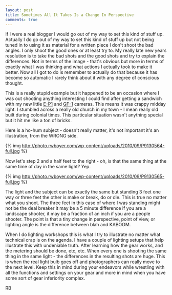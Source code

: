 ```yaml
---
layout: post
title: Sometimes All It Takes Is a Change In Perspective
comments: true
---
```

If I were a real blogger I would go out of my way to set this kind of stuff up. Actually I do go out of my way to set this kind of stuff up but not being tuned in to using it as material for a written piece I don't shoot the bad angles. I only shoot the good ones or at least try to. My really late new years resolution is to take the bad shots and the good shots and try to explain the differences. Not in terms of the image - that's obvious but more in terms of exactly what I was thinking and what actions I actually took to make it better. Now all I got to do is remember to actually do that because it has become so automatic I rarely think about it with any degree of conscious thought.

This is a really stupid example but it happened to be an occasion where I was out shooting anything interesting I could find after getting a sandwich with my new little <a href="http://www.amazon.com/gp/product/B002CGSYKS?ie=UTF8&amp;tag=rbde-20&amp;linkCode=as2&amp;camp=1789&amp;creative=390957&amp;creativeASIN=B002CGSYKS&quot;">E-P1</a> and <a href="http://www.amazon.com/gp/redirect.html?ie=UTF8&amp;location=http%3A%2F%2Fwww.amazon.com%2Fgp%2Foffer-listing%2FB002MUAEX4%3Fie%3DUTF8%26ref_%3Ddp_olp_new_map%26qid%3D1285429963%26sr%3D8-1%26condition%3Dnew&amp;tag=rbde-20&amp;linkCode=ur2&amp;camp=1789&amp;creative=390957">GF-1</a> cameras. This means it was crappy midday light. I stumbled across a really old church in my town - I mean really old built during colonial times. This particular situation wasn't anything special but it hit me like a ton of bricks.

Here is a ho-hum subject - doesn't really matter, it's not important it's an illustration, from the WRONG side.

{% img http://photo.rwboyer.com/wp-content/uploads/2010/09/P9130564-full.jpg %}

Now let's step 2 and a half feet to the right - oh, is that the same thing at the same time of day in the same light? Yep.

{% img http://photo.rwboyer.com/wp-content/uploads/2010/09/P9130565-full.jpg %}

The light and the subject can be exactly the same but standing 3 feet one way or three feet the other is make or break, do or die. This is true no matter what you shoot. The three feet in this case of where I was standing might not be the deal breaker it may be a 5 minute difference if you are a landscape shooter, it may be a fraction of an inch if you are a people shooter. The point is that a tiny change in perspective, point of view, or lighting angle is the difference between blah and KABOOM.

When I do lighting workshops this is what I try to illustrate no matter what technical crap is on the agenda. I have a couple of lighting setups that help illustrate this with undeniable truth. After learning how the gear works, and the metering should be done, etc, etc. When every one is shooting the same thing in the same light - the differences in the resulting shots are huge. This is when the real light bulb goes off and photographers can really move to the next level. Keep this in mind during your endeavors while wrestling with all the functions and settings on your gear and more in mind when you have some sort of gear inferiority complex.

RB
